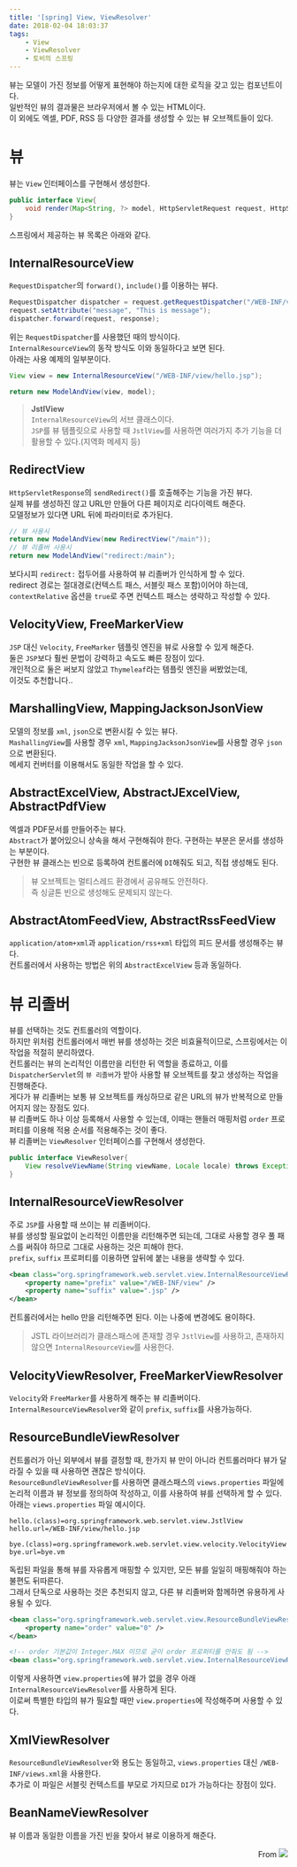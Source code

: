 ```yaml
---
title: '[spring] View, ViewResolver'
date: 2018-02-04 18:03:37
tags:
    - View
    - ViewResolver
    - 토비의 스프링
---
```


뷰는 모델이 가진 정보를 어떻게 표현해야 하는지에 대한 로직을 갖고 있는 컴포넌트이다.  
일반적인 뷰의 결과물은 브라우저에서 볼 수 있는 HTML이다.  
이 외에도 엑셀, PDF, RSS 등 다양한 결과를 생성할 수 있는 뷰 오브젝트들이 있다.  

# 뷰
뷰는 `View` 인터페이스를 구현해서 생성한다.  
```java
public interface View{
    void render(Map<String, ?> model, HttpServletRequest request, HttpServletResponse resposne) throws Exception;
}
```
스프링에서 제공하는 뷰 목록은 아래와 같다.  

## InternalResourceView
`RequestDispatcher`의 `forward()`, `include()`를 이용하는 뷰다.  
```java
RequestDispatcher dispatcher = request.getRequestDispatcher("/WEB-INF/view/hello.jsp");
request.setAttribute("message", "This is message");
dispatcher.forward(request, response);
```
위는 `RequestDispatcher`를 사용했던 때의 방식이다.  
`InternalResourceView`의 동작 방식도 이와 동일하다고 보면 된다.  
아래는 사용 예제의 일부분이다.  
```java
View view = new InternalResourceView("/WEB-INF/view/hello.jsp");

return new ModelAndView(view, model);
```
> **JstlView**  
`InternalResourceView`의 서브 클래스이다.  
`JSP`를 뷰 템플릿으로 사용할 때 `JstlView`를 사용하면 여러가지 추가 기능을 더 활용할 수 있다.(지역화 메세지 등)  

## RedirectView
`HttpServletResponse`의 `sendRedirect()`를 호출해주는 기능을 가진 뷰다.  
실제 뷰를 생성하진 않고 URL만 만들어 다른 페이지로 리다이렉트 해준다.  
모델정보가 있다면 URL 뒤에 파라미터로 추가된다.  
```java
// 뷰 사용시
return new ModelAndView(new RedirectView("/main"));
// 뷰 리졸버 사용시
return new ModelAndView("redirect:/main");
```
보다시피 `redirect:` 접두어를 사용하여 뷰 리졸버가 인식하게 할 수 있다.  
redirect 경로는 절대경로(컨텍스트 패스, 서블릿 패스 포함)이어야 하는데,  
`contextRelative` 옵션을 `true`로 주면 컨텍스트 패스는 생략하고 작성할 수 있다.  

## VelocityView, FreeMarkerView
`JSP` 대신 `Velocity`, `FreeMarker` 템플릿 엔진을 뷰로 사용할 수 있게 해준다.  
둘은 `JSP`보다 훨씬 문법이 강력하고 속도도 빠른 장점이 있다.  
개인적으로 둘은 써보지 않았고 `Thymeleaf`라는 템플릿 엔진을 써봤었는데,  
이것도 추천합니다..  

## MarshallingView, MappingJacksonJsonView
모델의 정보를 `xml`, `json`으로 변환시킬 수 있는 뷰다.  
`MashallingView`를 사용할 경우 `xml`, `MappingJacksonJsonView`를 사용할 경우 `json`으로 변환된다.  
메세지 컨버터를 이용해서도 동일한 작업을 할 수 있다.  

## AbstractExcelView, AbstractJExcelView, AbstractPdfView
엑셀과 PDF문서를 만들어주는 뷰다.  
`Abstract`가 붙어있으니 상속을 해서 구현해줘야 한다. 구현하는 부분은 문서를 생성하는 부분이다.  
구현한 뷰 클래스는 빈으로 등록하여 컨트롤러에 `DI`해줘도 되고, 직접 생성해도 된다.  
> 뷰 오브젝트는 멀티스레드 환경에서 공유해도 안전하다.  
즉 싱글톤 빈으로 생성해도 문제되지 않는다.

## AbstractAtomFeedView, AbstractRssFeedView
`application/atom+xml`과 `application/rss+xml` 타입의 피드 문서를 생성해주는 뷰다.  
컨트롤러에서 사용하는 방법은 위의 `AbstractExcelView` 등과 동일하다.  

# 뷰 리졸버
뷰를 선택하는 것도 컨트롤러의 역할이다.  
하지만 위처럼 컨트롤러에서 매번 뷰를 생성하는 것은 비효율적이므로, 스프링에서는 이 작업을 적절히 분리하였다.  
컨트롤러는 뷰의 논리적인 이름만을 리턴한 뒤 역할을 종료하고, 이를 `DispatcherServlet`의 `뷰 리졸버`가 받아 사용할 뷰 오브젝트를 찾고 생성하는 작업을 진행해준다.  
게다가 뷰 리졸버는 보통 뷰 오브젝트를 캐싱하므로 같은 URL의 뷰가 반복적으로 만들어지지 않는 장점도 있다.  
뷰 리졸버도 하나 이상 등록해서 사용할 수 있는데, 이때는 핸들러 매핑처럼 `order` 프로퍼티를 이용해 적용 순서를 적용해주는 것이 좋다.  
뷰 리졸버는 `ViewResolver` 인터페이스를 구현해서 생성한다.  
```java
public interface ViewResolver{
    View resolveViewName(String viewName, Locale locale) throws Exception;
}
```

## InternalResourceViewResolver
주로 `JSP`를 사용할 때 쓰이는 뷰 리졸버이다.  
뷰를 생성할 필요없이 논리적인 이름만을 리턴해주면 되는데, 그대로 사용할 경우 풀 패스를 써줘야 하므로 그대로 사용하는 것은 피해야 한다.  
`prefix`, `suffix` 프로퍼티를 이용하면 앞뒤에 붙는 내용을 생략할 수 있다.  
```xml
<bean class="org.springframework.web.servlet.view.InternalResourceViewResolver">
    <property name="prefix" value="/WEB-INF/view" />
    <property name="suffix" value=".jsp" />
</bean>
```
컨트롤러에서는 hello 만을 리턴해주면 된다. 이는 나중에 변경에도 용이하다.  
> JSTL 라이브러리가 클래스패스에 존재할 경우 `JstlView`를 사용하고, 존재하지 않으면 `InternalResourceView`를 사용한다.  

## VelocityViewResolver, FreeMarkerViewResolver
`Velocity`와 `FreeMarker`를 사용하게 해주는 뷰 리졸버이다.  
`InternalResourceViewResolver`와 같이 `prefix`, `suffix`를 사용가능하다.  

## ResourceBundleViewResolver
컨트롤러가 아닌 외부에서 뷰를 결정할 때, 한가지 뷰 만이 아니라 컨트롤러마다 뷰가 달라질 수 있을 때 사용하면 괜찮은 방식이다.  
`ResourceBundleViewResolver`를 사용하면 클래스패스의 `views.properties` 파일에 논리적 이름과 뷰 정보를 정의하여 작성하고, 이를 사용하여 뷰를 선택하게 할 수 있다.  
아래는 `views.properties` 파일 예시이다.  
```
hello.(class)=org.springframework.web.servlet.view.JstlView
hello.url=/WEB-INF/view/hello.jsp

bye.(class)=org.springframework.web.servlet.view.velocity.VelocityView
bye.url=bye.vm
```
독립된 파일을 통해 뷰를 자유롭게 매핑할 수 있지만, 모든 뷰를 일일히 매핑해줘야 하는 불편도 뒤따른다.  
그래서 단독으로 사용하는 것은 추천되지 않고, 다른 뷰 리졸버와 함께하면 유용하게 사용될 수 있다.  
```xml
<bean class="org.springframework.web.servlet.view.ResourceBundleViewResolver">
    <property name="order" value="0" />
</bean>

<!-- order 기본값이 Integer.MAX 이므로 굳이 order 프로퍼티를 안줘도 됨 -->
<bean class="org.springframework.web.servlet.view.InternalResourceViewResolver" />
```
이렇게 사용하면 `view.properties`에 뷰가 없을 경우 아래 `InternalResourceViewResolver`를 사용하게 된다.  
이로써 특별한 타입의 뷰가 필요할 때만 `view.properties`에 작성해주며 사용할 수 있다.  

## XmlViewResolver
`ResourceBundleViewResolver`와 용도는 동일하고, `views.properties` 대신 `/WEB-INF/views.xml`을 사용한다.  
추가로 이 파일은 서블릿 컨텍스트를 부모로 가지므로 `DI`가 가능하다는 장점이 있다.

## BeanNameViewResolver
뷰 이름과 동일한 이름을 가진 빈을 찾아서 뷰로 이용하게 해준다.  

<div style="text-align: right">
From <img src="https://cloud2.zoolz.com/MyComputers/Images/Image.aspx?q=bT00MDcyNDcma2V5PTI0NzQwNDAxMDkmdHlwZT1sJno9MjAxOC8wOC8wNiAwOTozOA==#width30" style="display:inline-block;"/>
</div>

<!-- more -->
